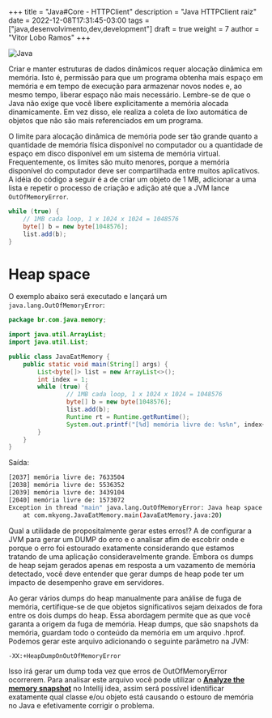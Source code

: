 +++
title = "Java#Core - HTTPClient"
description = "Java HTTPClient raiz"
date = 2022-12-08T17:31:45-03:00
tags = ["java,desenvolvimento,dev,development"]
draft = true
weight = 7
author = "Vitor Lobo Ramos"
+++

![Java](https://cdn-icons-png.flaticon.com/512/1183/1183618.png#center)

Criar e manter estruturas de dados dinâmicos requer alocação dinâmica em memória. Isto é, permissão para que um programa obtenha mais espaço em memória e em tempo de execução para armazenar novos nodes e, ao mesmo tempo, liberar espaço não mais necessário. Lembre-se de que o Java não exige que você libere explicitamente a memória alocada dinamicamente. Em vez disso, ele realiza a coleta de lixo automática de objetos que não são mais referenciados em um programa. 

O limite para alocação dinâmica de memória pode ser tão grande quanto a quantidade de memória física disponível no computador ou a quantidade de espaço em disco disponível em um sistema de memória virtual. Frequentemente, os limites são muito menores, porque a memória disponível do computador deve ser compartilhada entre muitos aplicativos. A idéia do código a seguir é a de criar um objeto de 1 MB, adicionar a uma lista e repetir o processo de criação e adição até que a JVM lance `OutOfMemoryError`.

```java
while (true) {
    // 1MB cada loop, 1 x 1024 x 1024 = 1048576
    byte[] b = new byte[1048576];
    list.add(b);
}
```

# Heap space

O exemplo abaixo será executado e lançará um `java.lang.OutOfMemoryError`:

```java
package br.com.java.memory;

import java.util.ArrayList;
import java.util.List;

public class JavaEatMemory {
	public static void main(String[] args) {
        List<byte[]> list = new ArrayList<>();
        int index = 1;
        while (true) {
                // 1MB cada loop, 1 x 1024 x 1024 = 1048576
                byte[] b = new byte[1048576];
                list.add(b);
                Runtime rt = Runtime.getRuntime();
                System.out.printf("[%d] memória livre de: %s%n", index++, rt.freeMemory());
        }
	}
}
```

Saída:

```bash
[2037] memória livre de: 7633504
[2038] memória livre de: 5536352
[2039] memória livre de: 3439104
[2040] memória livre de: 1573072
Exception in thread "main" java.lang.OutOfMemoryError: Java heap space
	at com.mkyong.JavaEatMemory.main(JavaEatMemory.java:20)
```

Qual a utilidade de propositalmente gerar estes erros!? A de configurar a JVM para gerar um DUMP do erro e o analisar afim de escobrir onde e porque o erro foi estourado exatamente considerando que estamos tratando de uma aplicação consideravelmente grande. Embora os dumps de heap sejam gerados apenas em resposta a um vazamento de memória detectado, você deve entender que gerar dumps de heap pode ter um impacto de desempenho grave em servidores. 

Ao gerar vários dumps do heap manualmente para análise de fuga de memória, certifique-se de que objetos significativos sejam deixados de fora entre os dois dumps do heap. Essa abordagem permite que as que você garanta a origem da fuga de memória. Heap dumps, que são snapshots da memória, guardam todo o conteúdo da memória em um arquivo .hprof. Podemos gerar este arquivo adicionando o seguinte parâmetro na JVM:

```bash
-XX:+HeapDumpOnOutOfMemoryError
```

Isso irá gerar um dump toda vez que erros de OutOfMemoryError ocorrerem. Para analisar este arquivo você pode utilizar o **[Analyze the memory snapshot](https://www.jetbrains.com/help/idea/read-the-memory-snapshot.html)** no Intellij idea, assim será possível identificar exatamente qual classe e/ou objeto está causando o estouro de memória no Java e efetivamente corrigir o problema.